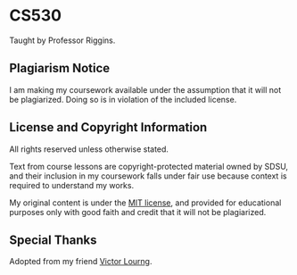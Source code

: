 # CS530
Taught by Professor Riggins.

## Plagiarism Notice

I am making my coursework available under the assumption that it will not be plagiarized. Doing so is in violation of the included license.

## License and Copyright Information

All rights reserved unless otherwise stated.

Text from course lessons are copyright-protected material owned by SDSU, and their inclusion in my coursework falls under fair use because context is required to understand my works.

My original content is under the [MIT license](https://opensource.org/licenses/MIT), and provided for educational purposes only with good faith and credit that it will not be plagiarized.

## Special Thanks

Adopted from my friend [Victor Lourng](https://github.com/pixelyunicorn).
